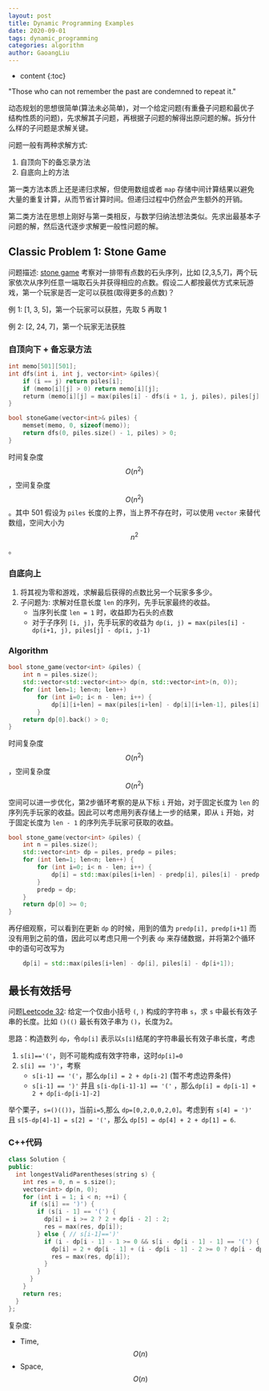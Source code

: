```yaml
---
layout: post
title: Dynamic Programming Examples
date: 2020-09-01
tags: dynamic_programming
categories: algorithm
author: GaoangLiu
---
```

* content
{:toc}


"Those who can not remember the past are condemned to repeat it." 






动态规划的思想很简单(算法未必简单)，对一个给定问题(有重叠子问题和最优子结构性质的问题)，先求解其子问题，再根据子问题的解得出原问题的解。拆分什么样的子问题是求解关键。

问题一般有两种求解方式:
1. 自顶向下的备忘录方法
2. 自底向上的方法

第一类方法本质上还是递归求解，但使用数组或者 `map` 存储中间计算结果以避免大量的重复计算，从而节省计算时间。但递归过程中仍然会产生额外的开销。

第二类方法在思想上刚好与第一类相反，与数学归纳法想法类似。先求出最基本子问题的解，然后迭代逐步求解更一般性问题的解。 


## Classic Problem 1: Stone Game
问题描述: [stone game](https://leetcode.com/problems/stone-game/) 考察对一排带有点数的石头序列，比如 [2,3,5,7]，两个玩家依次从序列任意一端取石头并获得相应的点数。假设二人都按最优方式来玩游戏，第一个玩家是否一定可以获胜(取得更多的点数)？

例 1: [1, 3, 5]，第一个玩家可以获胜，先取 5 再取 1 

例 2: [2, 24, 7]，第一个玩家无法获胜

### 自顶向下 + 备忘录方法
```cpp
int memo[501][501];
int dfs(int i, int j, vector<int> &piles){
    if (i == j) return piles[i];
    if (memo[i][j] > 0) return memo[i][j];
    returm (memo[i][j] = max(piles[i] - dfs(i + 1, j, piles), piles[j] - dfs(i, j - 1, piles)));
}

bool stoneGame(vector<int>& piles) {
    memset(memo, 0, sizeof(memo));
    return dfs(0, piles.size() - 1, piles) > 0; 
}
```
时间复杂度 $$O(n^2)$$，空间复杂度 $$O(n^2)$$。其中 501 假设为 `piles` 长度的上界，当上界不存在时，可以使用 `vector` 来替代数组，空间大小为 $$n^2$$ 。


### 自底向上
1. 将其视为零和游戏，求解最后获得的点数比另一个玩家多多少。 
2. 子问题为: 求解对任意长度 `len` 的序列，先手玩家最终的收益。
    * 当序列长度 `len = 1` 时，收益即为石头的点数
    * 对于子序列 `[i, j]`，先手玩家的收益为 `dp(i, j) = max(piles[i] - dp(i+1, j), piles[j] - dp(i, j-1)`

### Algorithm
```cpp
bool stone_game(vector<int> &piles) {
    int n = piles.size(); 
    std::vector<std::vector<int>> dp(n, std::vector<int>(n, 0));
    for (int len=1; len<n; len++) 
        for (int i=0; i< n - len; i++) {
            dp[i][i+len] = max(piles[i+len] - dp[i][i+len-1], piles[i] - dp[i+1][i+len]);
        }
    return dp[0].back() > 0; 
}
```
时间复杂度 $$O(n^2)$$，空间复杂度 $$O(n^2)$$

空间可以进一步优化，第2步循环考察的是从下标 `i` 开始，对于固定长度为 `len` 的序列先手玩家的收益。因此可以考虑用列表存储上一步的结果，即从 `i` 开始，对于固定长度为 `len - 1` 的序列先手玩家可获取的收益。

```cpp
bool stone_game(vector<int> &piles) {
    int n = piles.size(); 
    std::vector<int> dp = piles, predp = piles; 
    for (int len=1; len<n; len++) {
        for (int i=0; i< n - len; i++) {
            dp[i] = std::max(piles[i+len] - predp[i], piles[i] - predp[i+1]);
        }
        predp = dp; 
    }
    return dp[0] >= 0;
}
```
再仔细观察，可以看到在更新 `dp` 的时候，用到的值为 `predp[i], predp[i+1]` 而没有用到之前的值，因此可以考虑只用一个列表 `dp` 来存储数据，并将第2个循环中的语句可改写为

```cpp
    dp[i] = std::max(piles[i+len] - dp[i], piles[i] - dp[i+1]);
```


## 最长有效括号
问题[Leetcode 32](https://leetcode.com/problems/longest-valid-parentheses/): 给定一个仅由小括号 `(`, `)` 构成的字符串 `s`，求 `s` 中最长有效子串的长度。比如 `()(()` 最长有效子串为 `()`，长度为2。

思路：构造数列 `dp`，令`dp[i]` 表示以`s[i]`结尾的字符串最长有效子串长度，考虑
1. `s[i]=='('`，则不可能构成有效字符串，这时`dp[i]=0`
2. `s[i] == ')'`，考察
    - `s[i-1] == '('`，那么`dp[i] = 2 + dp[i-2]` (暂不考虑边界条件)
    - `s[i-1] == ')'` 并且 `s[i-dp[i-1]-1] == '('` ，那么`dp[i] = dp[i-1] + 2 + dp[i-dp[i-1]-2]`

举个栗子，`s=()(())`，当前`i=5`,那么 `dp=[0,2,0,0,2,0]`。考虑到有 `s[4] = ')'` 且 `s[5-dp[4]-1] = s[2] = '('`，那么 `dp[5] = dp[4] + 2 + dp[1] = 6`. 

### C++代码

```cpp
class Solution {
public:
  int longestValidParentheses(string s) {
    int res = 0, n = s.size();
    vector<int> dp(n, 0);
    for (int i = 1; i < n; ++i) {
      if (s[i] == ')') {
        if (s[i - 1] == '(') {
          dp[i] = i >= 2 ? 2 + dp[i - 2] : 2;
          res = max(res, dp[i]);
        } else { // s[i-1]==')'
          if (i - dp[i - 1] - 1 >= 0 && s[i - dp[i - 1] - 1] == '(') {
            dp[i] = 2 + dp[i - 1] + (i - dp[i - 1] - 2 >= 0 ? dp[i - dp[i - 1] - 2] : 0);
            res = max(res, dp[i]);
          }
        }
      }
    }
    return res;
  }
};
```
复杂度:
- Time, $$O(n) $$
- Space, $$ O(n) $$



